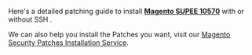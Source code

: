 Here's a detailed patching guide to install <strong>[Magento SUPEE 10570](https://meetanshi.com/blog/install-magento-supee-10570-with-or-without-ssh/)</strong> with or without SSH .

We can also help you install the Patches you want, visit our [Magento Security Patches Installation Service](https://meetanshi.com/magento-security-patches-installation-service.html).
